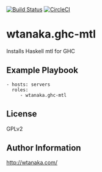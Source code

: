 [![Build Status](https://travis-ci.org/wtanaka/ansible-role-ghc-mtl.svg?branch=master)](https://travis-ci.org/wtanaka/ansible-role-ghc-mtl)
[![CircleCI](https://circleci.com/gh/wtanaka/ansible-role-ghc-mtl.svg?style=svg)](https://circleci.com/gh/wtanaka/ansible-role-ghc-mtl)

wtanaka.ghc-mtl
===============

Installs Haskell mtl for GHC

Example Playbook
----------------

    - hosts: servers
      roles:
         - wtanaka.ghc-mtl

License
-------

GPLv2

Author Information
------------------

http://wtanaka.com/
